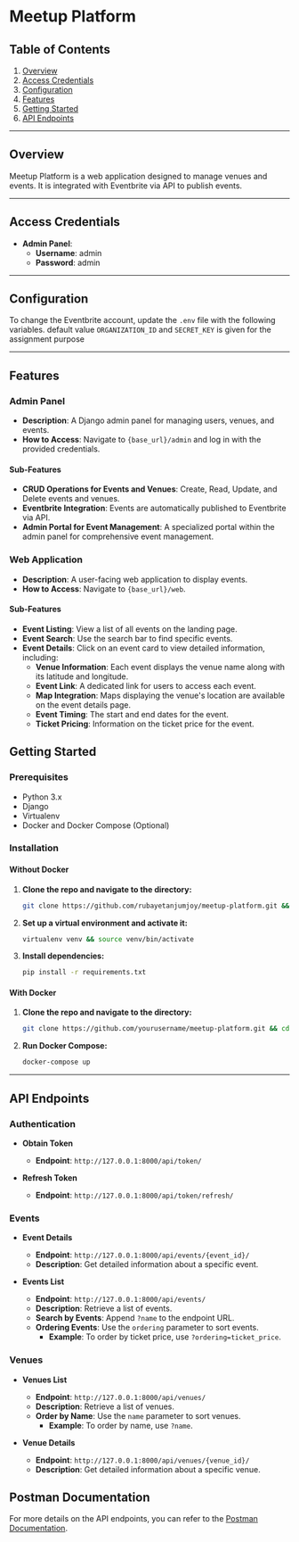 # Meetup Platform

## Table of Contents

1. [Overview](#overview)
2. [Access Credentials](#access-credentials)
3. [Configuration](#configuration)
4. [Features](#features)
5. [Getting Started](#getting-started)
6. [API Endpoints](#api-endpoints)

---

## Overview

Meetup Platform is a web application designed to manage venues and events. It is integrated with Eventbrite via API to publish events.

---

## Access Credentials

- **Admin Panel**: 
  - **Username**: admin
  - **Password**: admin

---

## Configuration


To change the Eventbrite account, update the `.env` file with the following variables.
default value `ORGANIZATION_ID` and `SECRET_KEY` is given for the assignment purpose


---

## Features

### Admin Panel

- **Description**: A Django admin panel for managing users, venues, and events.
- **How to Access**: Navigate to `{base_url}/admin` and log in with the provided credentials.

#### Sub-Features

- **CRUD Operations for Events and Venues**: Create, Read, Update, and Delete events and venues.
- **Eventbrite Integration**: Events are automatically published to Eventbrite via API.
- **Admin Portal for Event Management**: A specialized portal within the admin panel for comprehensive event management.

### Web Application

- **Description**: A user-facing web application to display events.
- **How to Access**: Navigate to `{base_url}/web`.

#### Sub-Features

- **Event Listing**: View a list of all events on the landing page.
- **Event Search**: Use the search bar to find specific events.
- **Event Details**: Click on an event card to view detailed information, including:
  - **Venue Information**: Each event displays the venue name along with its latitude and longitude.
  - **Event Link**: A dedicated link for users to access each event.
  - **Map Integration**: Maps displaying the venue's location are available on the event details page.
  - **Event Timing**: The start and end dates for the event.
  - **Ticket Pricing**: Information on the ticket price for the event.



## Getting Started

### Prerequisites

- Python 3.x
- Django
- Virtualenv
- Docker and Docker Compose (Optional)

### Installation

#### Without Docker

1. **Clone the repo and navigate to the directory:**
    ```bash
    git clone https://github.com/rubayetanjumjoy/meetup-platform.git && cd meetup-platform
    ```

2. **Set up a virtual environment and activate it:**
    ```bash
    virtualenv venv && source venv/bin/activate
    ```

3. **Install dependencies:**
    ```bash
    pip install -r requirements.txt
    ```

#### With Docker

1. **Clone the repo and navigate to the directory:**
    ```bash
    git clone https://github.com/yourusername/meetup-platform.git && cd meetup-platform
    ```

2. **Run Docker Compose:**
    ```bash
    docker-compose up
    ```
---

## API Endpoints

### Authentication

- **Obtain Token**
  - **Endpoint**: `http://127.0.0.1:8000/api/token/`
  
- **Refresh Token**
  - **Endpoint**: `http://127.0.0.1:8000/api/token/refresh/`

### Events

- **Event Details**
  - **Endpoint**: `http://127.0.0.1:8000/api/events/{event_id}/`
  - **Description**: Get detailed information about a specific event.

- **Events List**
  - **Endpoint**: `http://127.0.0.1:8000/api/events/`
  - **Description**: Retrieve a list of events.
  - **Search by Events**: Append `?name` to the endpoint URL.
  - **Ordering Events**: Use the `ordering` parameter to sort events.
    - **Example**: To order by ticket price, use `?ordering=ticket_price`.

### Venues

- **Venues List**
  - **Endpoint**: `http://127.0.0.1:8000/api/venues/`
  - **Description**: Retrieve a list of venues.
  - **Order by Name**: Use the `name` parameter to sort venues.
    - **Example**: To order by name, use `?name`.

- **Venue Details**
  - **Endpoint**: `http://127.0.0.1:8000/api/venues/{venue_id}/`
  - **Description**: Get detailed information about a specific venue.

## Postman Documentation

For more details on the API endpoints, you can refer to the [Postman Documentation](https://documenter.getpostman.com/view/17378834/2s9YCBvA2s?fbclid=IwAR0uTBma6jCWgiqzHT0WEwTuJ9y-1_odg3r0IQ7B8IVNEXHnrY_XvTASQeE).